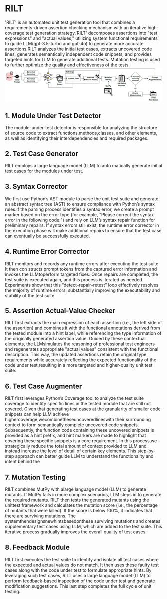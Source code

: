 # RILT
'RILT' is an automated unit test generation tool that combines a requirements-driven assertion checking
 mechanism with an iterative high-coverage test generation strategy.'RILT' decomposes assertions into
 "test expressions" and "actual values," utilizing system functional requirements to guide LLM(gpt-3.5-turbo and gpt-4o) to
 generate more accurate assertions.RILT analyzes the initial test cases, extracts
 uncovered code lines, generates semantically independent code snippets, and provides targeted hints
 for LLM to generate additional tests. Mutation testing is used to further optimize the quality and
 effectiveness of the tests.
![](https://github.com/ExpertiseModel/MuTAP/blob/master/MuTAP_diagram.png)

## 1. Module Under Test Detector
The module-under-test detector is responsible for analyzing the structure of source code to extract functions,methods,classes, and other elements, as well as identifying their interdependencies and required packages. 

## 2. Test Case Generator
RILT employs a large language model (LLM) to auto matically generate initial test cases for the modules under test. 

## 3.  Syntax Corrector
We first use Python’s AST module to parse the unit test suite and generate an abstract syntax tree (AST) to ensure compliance with Python’s syntax rules.If the parsing process identifies a syntax error, we create a prompt marker based on the error type (for example, "Please correct the syntax error in the following code:") and rely on LLM’s syntax repair function for preliminary repairs. If syntax errors still exist, the runtime error corrector in the execution phase will make additional repairs to ensure that the test case can eventually be successfully executed.

## 4. Runtime Error Corrector
RILT monitors and records any runtime errors after executing the test suite. It then con structs prompt tokens from the captured error information and invokes the LLMtoperform targeted fixes. Once repairs are completed, the test suite is executed again, and this process is iterated as needed. Experiments show that this “detect–repair–retest” loop effectively resolves the majority of runtime errors, substantially improving the executability and stability of the test suite.

## 5.  Assertion Actual-Value Checker
RILT first extracts the main expression of each assertion (i.e., the left side of the assertion) and combines it with the functional annotations derived from the tested module into a hint label, while referencing the type information of the originally generated assertion value. Guided by these contextual elements, the LLMsimulates the reasoning of professional test engineers and regenerates appropriate "actual values" consistent with the functional description. This way, the updated assertions retain the original type requirements while accurately reflecting the expected functionality of the code under test,resulting in a more targeted and higher-quality unit test suite.

## 6. Test Case Augmenter
RILT first leverages Python’s Coverage tool to analyze the test suite coverage to identify specific lines in the tested module that are still not covered. Given that generating test cases at the granularity of smaller code snippets can help LLM achieve highercoverage,wecombinetheseuncoveredlineswith their surrounding context to form semantically complete uncovered code snippets. Subsequently, the function code containing these uncovered snippets is provided as a hint prefix, and hint markers are made to highlight that covering these specific snippets is a core requirement. In this process,we strategically reduce the total amount of context provided to LLM and instead increase the level of detail of certain key elements. This step-by-step approach can better guide LLM to understand the functionality and intent behind the

## 7. Mutation Testing
RILT combines MutPy with alarge language model (LLM) to generate mutants. If MutPy fails in more complex scenarios, LLM steps in to generate the required mutants. RILT then tests the generated mutants using the unittest framework and calculates the mutation score (i.e., the percentage of mutants that were killed). If the score is below 100%, it indicates that there are surviving mutations. The systemthendesignsnewhintsbasedonthese surviving mutations and creates supplementary test cases using LLM, which are added to the test suite. This iterative process gradually improves the overall quality of test cases.

## 8. Feedback Module
RILT first executes the test suite to identify and isolate all test cases where the expected and actual values do not match. It then uses these faulty test cases along with the code under test to formulate appropriate hints. By leveraging such test cases, RILT uses a large language model (LLM) to perform feedback-based inspection of the code under test and generate modification suggestions. This last step completes the full cycle of unit testing.


